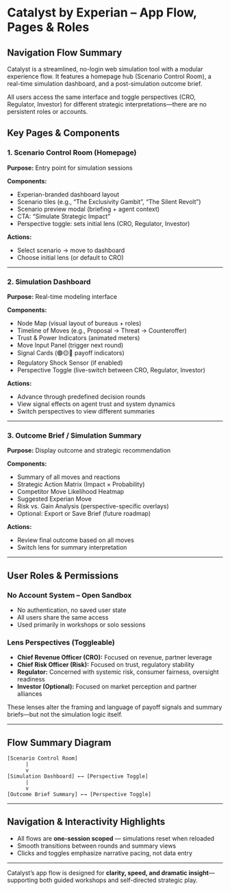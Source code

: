 # **Catalyst by Experian – App Flow, Pages & Roles**

## **Navigation Flow Summary**

Catalyst is a streamlined, no-login web simulation tool with a modular experience flow. It features a homepage hub (Scenario Control Room), a real-time simulation dashboard, and a post-simulation outcome brief.

All users access the same interface and toggle perspectives (CRO, Regulator, Investor) for different strategic interpretations—there are no persistent roles or accounts.

## **Key Pages & Components**

### **1\. Scenario Control Room (Homepage)**

**Purpose:** Entry point for simulation sessions

**Components:**

* Experian-branded dashboard layout  
* Scenario tiles (e.g., “The Exclusivity Gambit”, “The Silent Revolt”)  
* Scenario preview modal (briefing \+ agent context)  
* CTA: “Simulate Strategic Impact”  
* Perspective toggle: sets initial lens (CRO, Regulator, Investor)

**Actions:**

* Select scenario → move to dashboard  
* Choose initial lens (or default to CRO)

---

### **2\. Simulation Dashboard**

**Purpose:** Real-time modeling interface

**Components:**

* Node Map (visual layout of bureaus \+ roles)  
* Timeline of Moves (e.g., Proposal → Threat → Counteroffer)  
* Trust & Power Indicators (animated meters)  
* Move Input Panel (trigger next round)  
* Signal Cards (🟢🟡🔴 payoff indicators)  
* Regulatory Shock Sensor (if enabled)  
* Perspective Toggle (live-switch between CRO, Regulator, Investor)

**Actions:**

* Advance through predefined decision rounds  
* View signal effects on agent trust and system dynamics  
* Switch perspectives to view different summaries

---

### **3\. Outcome Brief / Simulation Summary**

**Purpose:** Display outcome and strategic recommendation

**Components:**

* Summary of all moves and reactions  
* Strategic Action Matrix (Impact × Probability)  
* Competitor Move Likelihood Heatmap  
* Suggested Experian Move  
* Risk vs. Gain Analysis (perspective-specific overlays)  
* Optional: Export or Save Brief (future roadmap)

**Actions:**

* Review final outcome based on all moves  
* Switch lens for summary interpretation

---

## **User Roles & Permissions**

### **No Account System – Open Sandbox**

* No authentication, no saved user state  
* All users share the same access  
* Used primarily in workshops or solo sessions

### **Lens Perspectives (Toggleable)**

* **Chief Revenue Officer (CRO):** Focused on revenue, partner leverage  
* **Chief Risk Officer (Risk):** Focused on trust, regulatory stability  
* **Regulator:** Concerned with systemic risk, consumer fairness, oversight readiness  
* **Investor (Optional):** Focused on market perception and partner alliances

These lenses alter the framing and language of payoff signals and summary briefs—but not the simulation logic itself.

---

## **Flow Summary Diagram**

```
[Scenario Control Room]
      |
      v
[Simulation Dashboard] ←→ [Perspective Toggle]
      |
      v
[Outcome Brief Summary] ←→ [Perspective Toggle]
```

---

## **Navigation & Interactivity Highlights**

* All flows are **one-session scoped** — simulations reset when reloaded  
* Smooth transitions between rounds and summary views  
* Clicks and toggles emphasize narrative pacing, not data entry

---

Catalyst’s app flow is designed for **clarity, speed, and dramatic insight**—supporting both guided workshops and self-directed strategic play.

